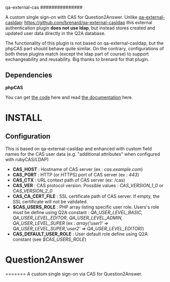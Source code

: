 qa-external-cas
###############

A custom single sign-on with CAS for Question2Answer.
Unlike [qa-external-casldap]: https://github.com/brenard/qa-external-casldap this external authentication plugin **does not use ldap**, but instead stores created and updated user data directly in the Q2A database.

The functionality of this plugin is not based on qa-external-casldap, but the phpCAS part should behave quite similar.
On the contrary, configurations of both these plugins match (except the ldap part of course) to support exchangeability and reusability. Big thanks to brenard for that plugin.


Dependencies
------------
**phpCAS**

You can get [the code](https://github.com/Jasig/phpCAS) here and
read [the documentation](https://wiki.jasig.org/display/casc/phpcas) here.


INSTALL
=======

Configuration
-------------

This is based on qa-external-casldap and enhanced with custom field names for the CAS user data (e.g. "additional attributes" when configured with rubyCAS/LDAP)

  * **CAS_HOST** : Hostname of CAS server (ex : _cas.example.com_)
  * **CAS_PORT** : HTTP (or HTTPS) port of CAS server (ex : _443_)
  * **CAS_CTX** : URL context path of CAS server (ex: /cas)
  * **CAS_VER** : CAS protocol version. Possible values :  *CAS_VERSION_1_0* or *CAS_VERSION_2_0*
  * **CAS_CA_CERT_FILE** : SSL certificate path of CAS server. If empty, the SSL certificate will not be validated.
  * **$CAS_USERS_ROLE** : PHP array listing specific user role. Users's role must be define using Q2A constant : _QA_USER_LEVEL_BASIC, QA_USER_LEVEL_EDITOR, QA_USER_LEVEL_ADMIN, QA_USER_LEVEL_SUPER_ (ex : _array('user1' => QA_USER_LEVEL_SUPER,'user2' => QA_USER_LEVEL_EDITOR)_)
  * **CAS_DEFAULT_USER_ROLE** : User default role define using Q2A constant (see _$CAS_USERS_ROLE_)



Question2Answer
===============


[qa-external-casldap]: https://github.com/brenard/qa-external-casldap
[Question2Answer]: http://www.question2answer.org/
[CONTRIBUTING]: https://github.com/q2a/question2answer/blob/master/CONTRIBUTING.md
=======
A custom single sign-on via CAS for Question2Answer.



